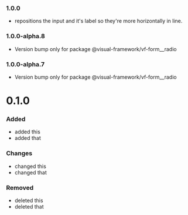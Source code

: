 ### 1.0.0

- repositions the input and it's label so they're more horizontally in line.

### 1.0.0-alpha.8

- Version bump only for package @visual-framework/vf-form__radio

### 1.0.0-alpha.7

- Version bump only for package @visual-framework/vf-form__radio













































































































































# 0.1.0

### Added
- added this
- added that

### Changes

- changed this
- changed that

### Removed

- deleted this
- deleted that
